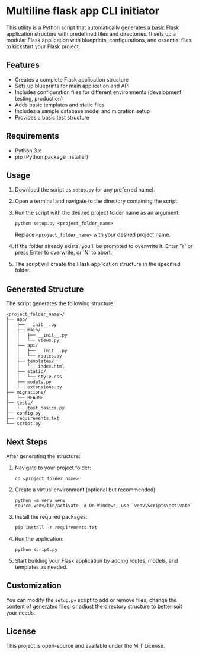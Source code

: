 # Multiline flask app CLI initiator

This utility is a Python script that automatically generates a basic Flask application structure with predefined files and directories. It sets up a modular Flask application with blueprints, configurations, and essential files to kickstart your Flask project.

## Features

- Creates a complete Flask application structure
- Sets up blueprints for main application and API
- Includes configuration files for different environments (development, testing, production)
- Adds basic templates and static files
- Includes a sample database model and migration setup
- Provides a basic test structure

## Requirements

- Python 3.x
- pip (Python package installer)

## Usage

1. Download the script as `setup.py` (or any preferred name).

2. Open a terminal and navigate to the directory containing the script.

3. Run the script with the desired project folder name as an argument:

   ```
   python setup.py <project_folder_name>
   ```

   Replace `<project_folder_name>` with your desired project name.

4. If the folder already exists, you'll be prompted to overwrite it. Enter 'Y' or press Enter to overwrite, or 'N' to abort.

5. The script will create the Flask application structure in the specified folder.

## Generated Structure

The script generates the following structure:

```
<project_folder_name>/
├── app/
│   ├── __init__.py
│   ├── main/
│   │   ├── __init__.py
│   │   └── views.py
│   ├── api/
│   │   ├── __init__.py
│   │   └── routes.py
│   ├── templates/
│   │   └── index.html
│   ├── static/
│   │   └── style.css
│   ├── models.py
│   └── extensions.py
├── migrations/
│   └── README
├── tests/
│   └── test_basics.py
├── config.py
├── requirements.txt
└── script.py
```

## Next Steps

After generating the structure:

1. Navigate to your project folder:
   ```
   cd <project_folder_name>
   ```

2. Create a virtual environment (optional but recommended):
   ```
   python -m venv venv
   source venv/bin/activate  # On Windows, use `venv\Scripts\activate`
   ```

3. Install the required packages:
   ```
   pip install -r requirements.txt
   ```

4. Run the application:
   ```
   python script.py
   ```

5. Start building your Flask application by adding routes, models, and templates as needed.

## Customization

You can modify the `setup.py` script to add or remove files, change the content of generated files, or adjust the directory structure to better suit your needs.

## License

This project is open-source and available under the MIT License.